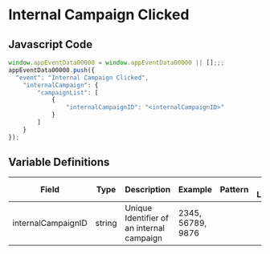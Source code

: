 # Internal Campaign Clicked

### 

## Javascript Code
```js
window.appEventData00000 = window.appEventData00000 || [];;;
appEventData00000.push({
  "event": "Internal Campaign Clicked",
    "internalCampaign": {
        "campaignList": [
            {
                "internalCampaignID": "<internalCampaignID>"
            }
        ]
    }
});
```

## Variable Definitions

|Field|Type|Description|Example|Pattern|Min Length|Max Length|Minimum|Maximum|Multiple Of|
| --- | --- | --- | --- | --- | --- | --- | --- | --- | --- |
|internalCampaignID|string|Unique Identifier of an internal campaign|2345, 56789, 9876|||||||




